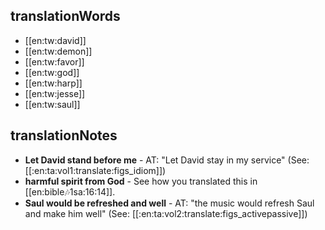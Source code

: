 ## translationWords

* [[en:tw:david]]
* [[en:tw:demon]]
* [[en:tw:favor]]
* [[en:tw:god]]
* [[en:tw:harp]]
* [[en:tw:jesse]]
* [[en:tw:saul]]

## translationNotes

* **Let David stand before me** - AT: "Let David stay in my service" (See: [[:en:ta:vol1:translate:figs_idiom]])
* **harmful spirit from God** - See how you translated this in [[en:bible:notes:1sa:16:14]].
* **Saul would be refreshed and well** - AT: "the music would refresh Saul and make him well" (See: [[:en:ta:vol2:translate:figs_activepassive]])
